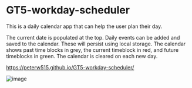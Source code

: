 # GT5-workday-scheduler
This is a daily calendar app that can help the user plan their day.

The current date is populated at the top.
Daily events can be added and saved to the calendar.
These will persist using local storage.
The calendar shows past time blocks in grey, the current timeblock in red, and future timeblocks in green.
The calendar is cleared on each new day.

https://peterw515.github.io/GT5-workday-scheduler/

![image](https://user-images.githubusercontent.com/78565748/119247006-45586500-bb54-11eb-899a-f3b5238460d5.png)
